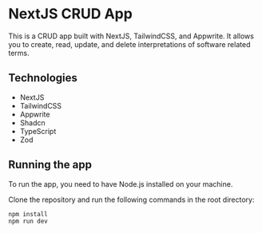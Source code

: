 # NextJS CRUD App

This is a CRUD app built with NextJS, TailwindCSS, and Appwrite. 
It allows you to create, read, update, and delete interpretations of software related terms.

## Technologies
- NextJS
- TailwindCSS
- Appwrite
- Shadcn
- TypeScript
- Zod

## Running the app

To run the app, you need to have Node.js installed on your machine. 

Clone the repository and run the following commands in the root directory:

```
npm install
npm run dev
```
